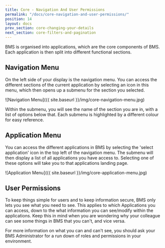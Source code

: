 ```yaml
---
title: Core - Navigation And User Permissions
permalink: "/docs/core-navigation-and-user-permissions/"
position: 14
layout: docs
prev_section: core-changing-your-details
next_section: core-filters-and-pagination
---
```


BMS is organised into applications, which are the core components of BMS. Each application is then split into different functional sections.

## Navigation Menu

On the left side of your display is the navigation menu. You can access the different sections of the current application by selecting an icon in this menu, which then opens up a submenu for the section you selected.

![Navigation Menu]({{ site.baseurl }}/img/core-navigation-menu.jpg)

Within the submenu, you will see the name of the section you are in, with a list of options below that. Each submenu is highlighted by a different colour for easy reference.

## Application Menu

You can access the different applications in BMS by selecting the 'select application' icon in the top left of the navigation menu. The submenu will then display a list of all applications you have access to. Selecting one of these options will take you to that applications landing page.

![Application Menu]({{ site.baseurl }}/img/core-application-menu.jpg)

## User Permissions

To keep things simple for users and to keep information secure, BMS only lets you see what you need to see. This applies to which Applications you can access, down to the what information you can see/modify within the applications. Keep this in mind when you are wondering why your colleague can see some things in BMS that you can't, and vice versa.

For more information on what you can and can't see, you should ask your BMS Administrator for a run down of roles and permissions in your environment.
